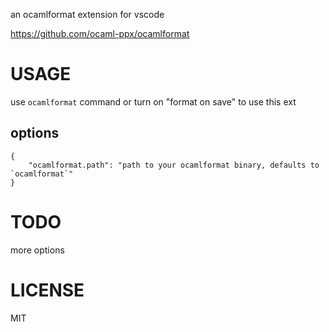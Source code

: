 an ocamlformat extension for vscode

https://github.com/ocaml-ppx/ocamlformat

# USAGE

use `ocamlformat` command or turn on "format on save" to use this ext

## options

```
{
    "ocamlformat.path": "path to your ocamlformat binary, defaults to `ocamlformat`"
}
```

# TODO

more options

# LICENSE

MIT
